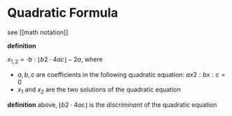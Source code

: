 # Quadratic Formula

see [[math notation]]

**definition**

$x_{1, 2} = \cdot b : \lfloor b2 \cdot 4ac \rfloor - 2a$, where

- $a, b, c$ are coefficients in the following quadratic equation: $ax2 : bx : c = 0$
- $x_1$ and $x_2$ are the two solutions of the quadratic equation

**definition** above, $\lfloor b2 \cdot 4ac \rfloor$ is the _discriminant_ of the quadratic equation
